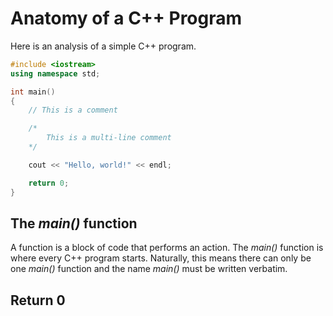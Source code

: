 # Anatomy of a C++ Program
Here is an analysis of a simple C++ program.

```C++
#include <iostream>
using namespace std;

int main()
{
    // This is a comment

    /*
        This is a multi-line comment
    */

    cout << "Hello, world!" << endl;

    return 0;
}
```

## The _main()_ function
A function is a block of code that performs an action. The _main()_ function is where every C++ program starts. Naturally, this means there can only be one _main()_ function
and the name _main()_ must be written verbatim. 

## Return 0
